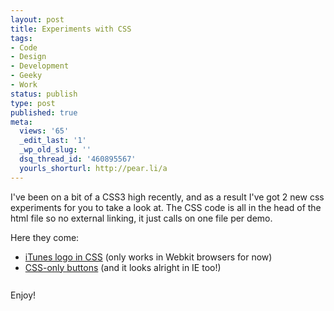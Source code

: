 ```yaml
---
layout: post
title: Experiments with CSS
tags:
- Code
- Design
- Development
- Geeky
- Work
status: publish
type: post
published: true
meta:
  views: '65'
  _edit_last: '1'
  _wp_old_slug: ''
  dsq_thread_id: '460895567'
  yourls_shorturl: http://pear.li/a
---
```

I've been on a bit of a CSS3 high recently, and as a result I've got 2 new css experiments for you to take a look at. The CSS code is all in the head of the html file so no external linking, it just calls on one file per demo.

Here they come:
<ul style="margin-bottom: 10px;">
	<li><a title="CSS-only iTunes logo" href="http://madebyeden.co.uk/poi/css3itunes">iTunes logo in CSS</a> (only works in Webkit browsers for now)</li>
	<li><a title="CSS-only buttons" href="http://madebyeden.co.uk/poi/css3buttons">CSS-only buttons</a> (and it looks alright in IE too!)</li>
</ul><br>
Enjoy!
